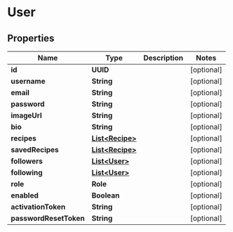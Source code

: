 

# User


## Properties

| Name | Type | Description | Notes |
|------------ | ------------- | ------------- | -------------|
|**id** | **UUID** |  |  [optional] |
|**username** | **String** |  |  [optional] |
|**email** | **String** |  |  [optional] |
|**password** | **String** |  |  [optional] |
|**imageUrl** | **String** |  |  [optional] |
|**bio** | **String** |  |  [optional] |
|**recipes** | [**List&lt;Recipe&gt;**](Recipe.md) |  |  [optional] |
|**savedRecipes** | [**List&lt;Recipe&gt;**](Recipe.md) |  |  [optional] |
|**followers** | [**List&lt;User&gt;**](User.md) |  |  [optional] |
|**following** | [**List&lt;User&gt;**](User.md) |  |  [optional] |
|**role** | **Role** |  |  [optional] |
|**enabled** | **Boolean** |  |  [optional] |
|**activationToken** | **String** |  |  [optional] |
|**passwordResetToken** | **String** |  |  [optional] |



